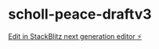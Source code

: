 # scholl-peace-draftv3

[Edit in StackBlitz next generation editor ⚡️](https://stackblitz.com/~/github.com/kalilkal2024/scholl-peace-draftv3)